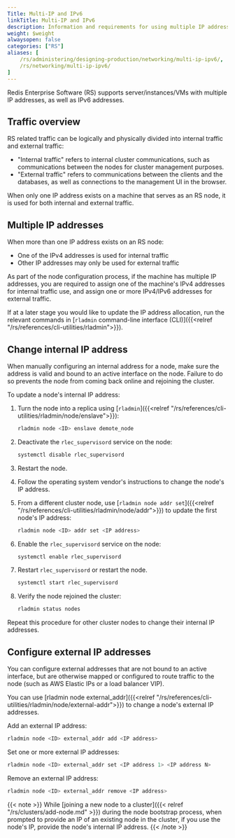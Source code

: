 ```yaml
---
Title: Multi-IP and IPv6
linkTitle: Multi-IP and IPv6
description: Information and requirements for using multiple IP addresses or IPv6 addresses with Redis Enterprise Software.
weight: $weight
alwaysopen: false
categories: ["RS"]
aliases: [
    /rs/administering/designing-production/networking/multi-ip-ipv6/,
    /rs/networking/multi-ip-ipv6/
]
---
```

Redis Enterprise Software (RS) supports server/instances/VMs with
multiple IP addresses, as well as IPv6 addresses.

## Traffic overview

RS related traffic can be logically and physically divided into internal
traffic and external traffic:

- "Internal traffic" refers to internal cluster communications, such
    as communications between the nodes for cluster management purposes.
- "External traffic" refers to communications between the clients and
    the databases, as well as connections to the management UI in the
    browser.

When only one IP address exists on a machine that serves as an RS node,
it is used for both internal and external traffic.

## Multiple IP addresses

When more than one IP address exists on an RS node:

- One of the IPv4 addresses is used for internal traffic
- Other IP addresses may only be used for external traffic

As part of the node configuration process, if the machine has multiple
IP addresses, you are required to assign one of the machine's IPv4
addresses for internal traffic use, and assign one or more IPv4/IPv6
addresses for external traffic.

If at a later stage you would like to update the IP address allocation,
run the relevant commands in [`rladmin` command-line interface
(CLI)]({{<relref "/rs/references/cli-utilities/rladmin">}}).

## Change internal IP address

When manually configuring an internal address for a node, make sure the address is valid and bound to an active interface on the node. Failure to do so prevents the node from coming back online and rejoining the
cluster.

To update a node's internal IP address:

1. Turn the node into a replica using [`rladmin`]({{<relref "/rs/references/cli-utilities/rladmin/node/enslave">}}):

    ```sh
    rladmin node <ID> enslave demote_node
    ```

1. Deactivate the `rlec_supervisord` service on the node:

    ```sh
    systemctl disable rlec_supervisord 
    ```

1. Restart the node.

1. Follow the operating system vendor's instructions to change the node's IP address.

1. From a different cluster node, use [`rladmin node addr set`]({{<relref "/rs/references/cli-utilities/rladmin/node/addr">}}) to update the first node's IP address:

    ```sh
    rladmin node <ID> addr set <IP address>
    ```

1. Enable the `rlec_supervisord` service on the node:

    ```sh
    systemctl enable rlec_supervisord 
    ```

1. Restart `rlec_supervisord` or restart the node.


    ```sh
    systemctl start rlec_supervisord
    ```

1. Verify the node rejoined the cluster:

    ```sh
    rladmin status nodes
    ```

Repeat this procedure for other cluster nodes to change their internal IP addresses.

## Configure external IP addresses

You can configure external addresses that are not bound to an active interface, but are otherwise mapped or configured to route traffic to the node (such as AWS Elastic IPs or a load balancer VIP).

You can use [rladmin node external_addr]({{<relref "/rs/references/cli-utilities/rladmin/node/external-addr">}}) to change a node's external IP addresses.

Add an external IP address:

```sh
rladmin node <ID> external_addr add <IP address>
```

Set one or more external IP addresses:

```sh
rladmin node <ID> external_addr set <IP address 1> <IP address N>
```


Remove an external IP address:

```sh
rladmin node <ID> external_addr remove <IP address>
```

{{< note >}}
While [joining a new node to a
cluster]({{< relref "/rs/clusters/add-node.md" >}})
during the node bootstrap process,
when prompted to provide an IP of an existing node in the cluster,
if you use the node's IP, provide the node's internal IP address.
{{< /note >}}
